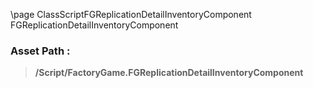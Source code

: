 \page ClassScriptFGReplicationDetailInventoryComponent FGReplicationDetailInventoryComponent
### Asset Path :
<b><blockquote>/Script/FactoryGame.FGReplicationDetailInventoryComponent</blockquote></b>

